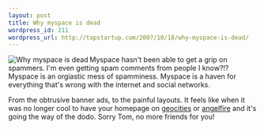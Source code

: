 ```yaml
--- 
layout: post
title: Why myspace is dead
wordpress_id: 211
wordpress_url: http://topstartup.com/2007/10/18/why-myspace-is-dead/
---
```

<a href="http://img502.imageshack.us/img502/5517/zz007a0e6dvq3.jpg"><img src="http://img502.imageshack.us/img502/6439/myspacedeadjf5.jpg" alt="Why myspace is dead" align="left"/></a>Myspace hasn't been able to get a grip on spammers. I'm even getting spam comments from people I know?!? Myspace is an orgiastic mess of spamminess. Myspace is a haven for everything that's wrong with the internet and social networks. 

From the obtrusive banner ads, to the painful layouts. It feels like when it was no longer cool to have your homepage on <a href="http://en.wikipedia.org/wiki/Geocities">geocities</a> or <a href="http://en.wikipedia.org/wiki/Angelfire">angelfire</a> and it's going the way of the dodo. Sorry Tom, no more friends for you!

